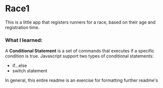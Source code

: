 # Race1

This is a little app that registers runners for a race, based on their age and registration time.

### What I learned:

A **Conditional Statement** is a set of commands that executes if a specific condition is true. Javascript support two types of conditional statements:

* if...else
* switch statement

In general, this entire readme is an exercise for formatting further readme's
